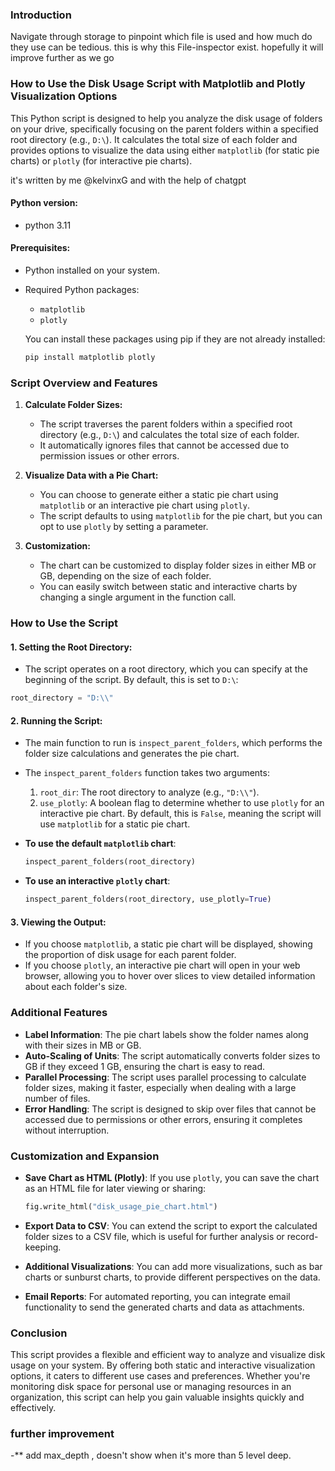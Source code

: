### Introduction
Navigate through storage to pinpoint which file is used and how much do they use can be tedious. this is why this File-inspector exist.
hopefully it will improve further as we go

### How to Use the Disk Usage Script with Matplotlib and Plotly Visualization Options

This Python script is designed to help you analyze the disk usage of folders on your drive, specifically focusing on the parent folders within a specified root directory (e.g., `D:\`). It calculates the total size of each folder and provides options to visualize the data using either `matplotlib` (for static pie charts) or `plotly` (for interactive pie charts).

it's written by me @kelvinxG and with the help of chatgpt
#### Python version:
- python 3.11

#### Prerequisites:
- Python installed on your system.
- Required Python packages:
  - `matplotlib`
  - `plotly`
  
  You can install these packages using pip if they are not already installed:

  ```bash
  pip install matplotlib plotly
  ```

### Script Overview and Features

1. **Calculate Folder Sizes:**
   - The script traverses the parent folders within a specified root directory (e.g., `D:\`) and calculates the total size of each folder.
   - It automatically ignores files that cannot be accessed due to permission issues or other errors.

2. **Visualize Data with a Pie Chart:**
   - You can choose to generate either a static pie chart using `matplotlib` or an interactive pie chart using `plotly`.
   - The script defaults to using `matplotlib` for the pie chart, but you can opt to use `plotly` by setting a parameter.

3. **Customization:**
   - The chart can be customized to display folder sizes in either MB or GB, depending on the size of each folder.
   - You can easily switch between static and interactive charts by changing a single argument in the function call.

### How to Use the Script

#### 1. **Setting the Root Directory:**
   - The script operates on a root directory, which you can specify at the beginning of the script. By default, this is set to `D:\`:
   ```python
   root_directory = "D:\\"
   ```

#### 2. **Running the Script:**
   - The main function to run is `inspect_parent_folders`, which performs the folder size calculations and generates the pie chart.
   - The `inspect_parent_folders` function takes two arguments:
     1. `root_dir`: The root directory to analyze (e.g., `"D:\\"`).
     2. `use_plotly`: A boolean flag to determine whether to use `plotly` for an interactive pie chart. By default, this is `False`, meaning the script will use `matplotlib` for a static pie chart.

   - **To use the default `matplotlib` chart**:
     ```python
     inspect_parent_folders(root_directory)
     ```

   - **To use an interactive `plotly` chart**:
     ```python
     inspect_parent_folders(root_directory, use_plotly=True)
     ```

#### 3. **Viewing the Output:**
   - If you choose `matplotlib`, a static pie chart will be displayed, showing the proportion of disk usage for each parent folder.
   - If you choose `plotly`, an interactive pie chart will open in your web browser, allowing you to hover over slices to view detailed information about each folder's size.

### Additional Features

- **Label Information**: The pie chart labels show the folder names along with their sizes in MB or GB.
- **Auto-Scaling of Units**: The script automatically converts folder sizes to GB if they exceed 1 GB, ensuring the chart is easy to read.
- **Parallel Processing**: The script uses parallel processing to calculate folder sizes, making it faster, especially when dealing with a large number of files.
- **Error Handling**: The script is designed to skip over files that cannot be accessed due to permissions or other errors, ensuring it completes without interruption.

### Customization and Expansion

- **Save Chart as HTML (Plotly)**: If you use `plotly`, you can save the chart as an HTML file for later viewing or sharing:
  ```python
  fig.write_html("disk_usage_pie_chart.html")
  ```

- **Export Data to CSV**: You can extend the script to export the calculated folder sizes to a CSV file, which is useful for further analysis or record-keeping.

- **Additional Visualizations**: You can add more visualizations, such as bar charts or sunburst charts, to provide different perspectives on the data.

- **Email Reports**: For automated reporting, you can integrate email functionality to send the generated charts and data as attachments.

### Conclusion

This script provides a flexible and efficient way to analyze and visualize disk usage on your system. By offering both static and interactive visualization options, it caters to different use cases and preferences. Whether you're monitoring disk space for personal use or managing resources in an organization, this script can help you gain valuable insights quickly and effectively.

### further improvement

-** add max_depth , doesn't show when it's more than 5 level deep.
